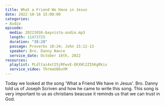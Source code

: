 ```yaml
---
title: What a Friend We Have in Jesus
date: 2022-10-16 15:00:00
categories:
- Audio
episode:
  media: 20221016-bayvista-audio.mp3
  length: 11473725
  duration: "38:28"
  passage: Proverbs 18:24; John 15:12-13
  speaker: Bro. Danny Nance
  service_date: October 16th, 2022
resources:
  playlist: PLdltai4xtI5jRFwvE-EKXNl2ZIhKgRkis
  service_video: ThrmaUO6uYM
---
```

Today we looked at the song 'What a Friend We have in Jesus'. Bro. Danny told us of Joseph Scriven and how he came to write this song. This song is very important to us as christians beacuse it reminds us that we can trust in God.